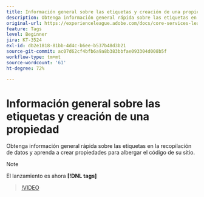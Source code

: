 ```yaml
---
title: Información general sobre las etiquetas y creación de una propiedad (anteriormente Launch)
description: Obtenga información general rápida sobre las etiquetas en la recopilación de datos y aprenda a crear propiedades para albergar el código de su sitio.
original-url: https://experienceleague.adobe.com/docs/core-services-learn/tutorials/launch-web/launch-overview-and-creating-properties.html
feature: Tags
level: Beginner
jira: KT-3524
exl-id: db2e1818-81bb-4d4c-b6ee-b537b48d3b21
source-git-commit: ac07d62cf4bfb6a9a8b383bbfae093304d008b5f
workflow-type: tm+mt
source-wordcount: '61'
ht-degree: 72%

---
```


# Información general sobre las etiquetas y creación de una propiedad

Obtenga información general rápida sobre las etiquetas en la recopilación de datos y aprenda a crear propiedades para albergar el código de su sitio.

>[!NOTE]
>
> El lanzamiento es ahora **[!DNL tags]**

>[!VIDEO](https://video.tv.adobe.com/v/28727/?quality=12&learn=on)
